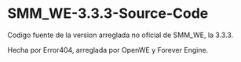 # SMM_WE-3.3.3-Source-Code
Codigo fuente de la version arreglada no oficial de SMM_WE, la 3.3.3.

Hecha por Error404, arreglada por OpenWE y Forever Engine.
